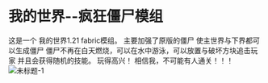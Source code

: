 # 我的世界--疯狂僵尸模组
这是一个 我的世界1.21 fabric模组。
主要加强了原版的僵尸
使主世界与下界都可以生成僵尸
僵尸不再在白天燃烧，可以在水中游泳，可以放置与破坏方块追击玩家
并且会获得随机的技能。
玩得高兴！
相信我，不可能有人通关！！！
![未标题-1](https://github.com/user-attachments/assets/5c8c132c-8671-488b-aeca-ec66416f62d9)
